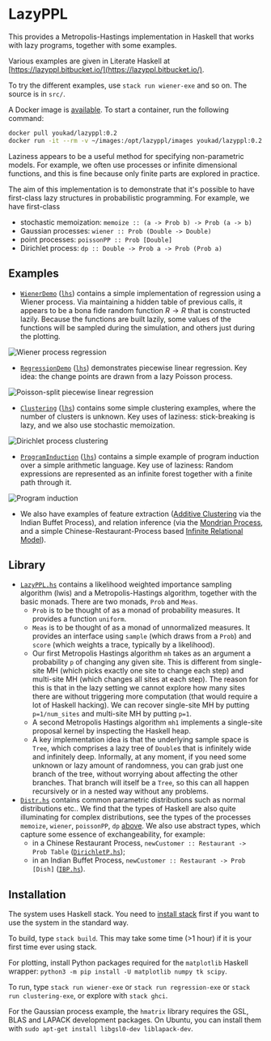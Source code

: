 # LazyPPL

This provides a Metropolis-Hastings implementation in Haskell that works with lazy programs, together with some examples.

Various examples are given in Literate Haskell at [https://lazyppl.bitbucket.io/](https://lazyppl.bitbucket.io/). 

To try the different examples, use ``stack run wiener-exe`` and so on.
The source is in ``src/``.

A Docker image is [available](https://hub.docker.com/r/youkad/lazyppl). To start a container, run the following command:

```bash
docker pull youkad/lazyppl:0.2
docker run -it --rm -v ~/images:/opt/lazyppl/images youkad/lazyppl:0.2
```

Laziness appears to be a useful method for specifying non-parametric models. For example, we often use processes or infinite dimensional functions, and this is fine because only finite parts are explored in practice. 

The aim of this implementation is to demonstrate that it's possible to have first-class lazy structures in probabilistic programming. For example, we have first-class

* stochastic memoization: `memoize :: (a -> Prob b) -> Prob (a -> b)`
* Gaussian processes: `wiener :: Prob (Double -> Double)`
* point processes: `poissonPP :: Prob [Double]`
* Dirichlet process: `dp :: Double -> Prob a -> Prob (Prob a)`


## Examples

* [``WienerDemo``](https://lazyppl.bitbucket.io/WienerDemo.html) ([``lhs``](src/WienerDemo.lhs)) contains a simple implementation of regression using a Wiener process. Via maintaining a hidden table of previous calls, it appears to be a bona fide random function $R\to R$ that is constructed lazily. Because the functions are built lazily, some values of the functions will be sampled during the simulation, and others just during the plotting.

![Wiener process regression](https://lazyppl.bitbucket.io/images/wiener-reg.svg)

* [``RegressionDemo``](https://lazyppl.bitbucket.io/RegressionDemo.html) ([``lhs``](src/RegressionDemo.lhs)) demonstrates piecewise linear regression. Key idea: the change points are drawn from a lazy Poisson process.

![Poisson-split piecewise linear regression](https://lazyppl.bitbucket.io/images/regression-piecewise-reg.svg)

* [``Clustering``](https://lazyppl.bitbucket.io/ClusteringDemo.html)  ([``lhs``](src/ClusteringDemo.lhs)) contains some simple clustering examples, where the number of clusters is unknown. Key uses of laziness: stick-breaking is lazy, and we also use stochastic memoization.

![Dirichlet process clustering](https://lazyppl.bitbucket.io/images/clustering-map.svg)

* [``ProgramInduction``](https://lazyppl.bitbucket.io/ProgramInductionDemo.html)  ([``lhs``](src/ProgramInductionDemo.lhs)) contains a simple example of program induction over a simple arithmetic language. Key use of laziness: Random expressions are represented as an infinite forest together with a finite path through it.

![Program induction](https://lazyppl.bitbucket.io/images/programinduction-reg.svg)

* We also have examples of feature extraction ([Additive Clustering](src/AdditiveClustering.hs) via the Indian Buffet Process), and relation inference (via the [Mondrian Process](src/MondrianExample.hs), and a simple Chinese-Restaurant-Process based [Infinite Relational Model](src/IrmTest.hs)). 


## Library

* [``LazyPPL.hs``](src/LazyPPL.hs) contains a likelihood weighted importance sampling algorithm (lwis) and a Metropolis-Hastings algorithm, together with the basic monads. There are two monads, `Prob` and `Meas`. 
    * `Prob` is to be thought of as a monad of probability measures. It provides a function `uniform`. 
    * `Meas` is to be thought of as a monad of unnormalized measures. It provides an interface using `sample` (which draws from a `Prob`) and `score` (which weights a trace, typically by a likelihood). 
    * Our first Metropolis Hastings algorithm `mh` takes as an argument a probability `p` of changing any given site. This is different from single-site MH (which picks exactly one site to change each step) and multi-site MH (which changes all sites at each step). The reason for this is that in the lazy setting we cannot explore how many sites there are without triggering more computation (that would require a lot of Haskell hacking). We can recover single-site MH by putting `p=1/num_sites` and multi-site MH by putting `p=1`.
	* A second Metropolis Hastings algorithm `mh1` implements a single-site proposal kernel by inspecting the Haskell heap.
    * A key implementation idea is that the underlying sample space is `Tree`, which comprises a lazy tree of `Double`s that is infinitely wide and infinitely deep. Informally, at any moment, if you need some unknown or lazy amount of randomness, you can grab just one branch of the tree, without worrying about affecting the other branches. That branch will itself be a `Tree`, so this can all happen recursively or in a nested way without any problems. 
* [``Distr.hs``](src/Distr.hs) contains common parametric distributions such as normal distributions etc.. We find that the types of Haskell are also quite illuminating for complex distributions, see the types of the processes `memoize`, `wiener`, `poissonPP`, `dp` [above](#top). We also use abstract types, which capture some essence of exchangeability, for example:
    * in a Chinese Restaurant Process, `newCustomer :: Restaurant -> Prob Table` ([``DirichletP.hs``](src/Distr/DirichletP.hs));
    * in an Indian Buffet Process, `newCustomer :: Restaurant -> Prob [Dish]` ([``IBP.hs``](src/Distr/IBP.hs)).


## Installation

The system uses Haskell stack.
You need to [install stack](https://docs.haskellstack.org/en/v1.1.2/install_and_upgrade/) first if you want to use the system in the standard way. 

To build, type
``stack build``.
This may take some time (>1 hour) if it is your first time ever using stack.

For plotting, install Python packages required for the `matplotlib` Haskell wrapper: `python3 -m pip install -U matplotlib numpy tk scipy`.

To run, type
``stack run wiener-exe`` or ``stack run regression-exe`` or ``stack run clustering-exe``, or explore with ``stack ghci``. 

For the Gaussian process example, the `hmatrix` library requires the GSL, BLAS and LAPACK development packages. On Ubuntu, you can install them with `sudo apt-get install libgsl0-dev liblapack-dev`.